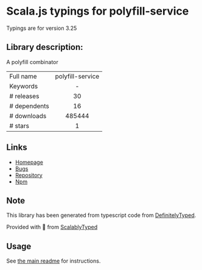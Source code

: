 
# Scala.js typings for polyfill-service

Typings are for version 3.25

## Library description:
A polyfill combinator

|                    |                 |
| ------------------ | :-------------: |
| Full name          | polyfill-service |
| Keywords           | - |
| # releases         | 30 |
| # dependents       | 16 |
| # downloads        | 485444 |
| # stars            | 1 |

## Links
- [Homepage](https://github.com/financial-times/polyfill-service#readme)
- [Bugs](https://github.com/financial-times/polyfill-service/issues)
- [Repository](https://github.com/financial-times/polyfill-service)
- [Npm](https://www.npmjs.com/package/polyfill-service)
    


## Note
This library has been generated from typescript code from [DefinitelyTyped](https://definitelytyped.org).

Provided with :purple_heart: from [ScalablyTyped](https://github.com/oyvindberg/ScalablyTyped)

## Usage
See [the main readme](../../readme.md) for instructions.


